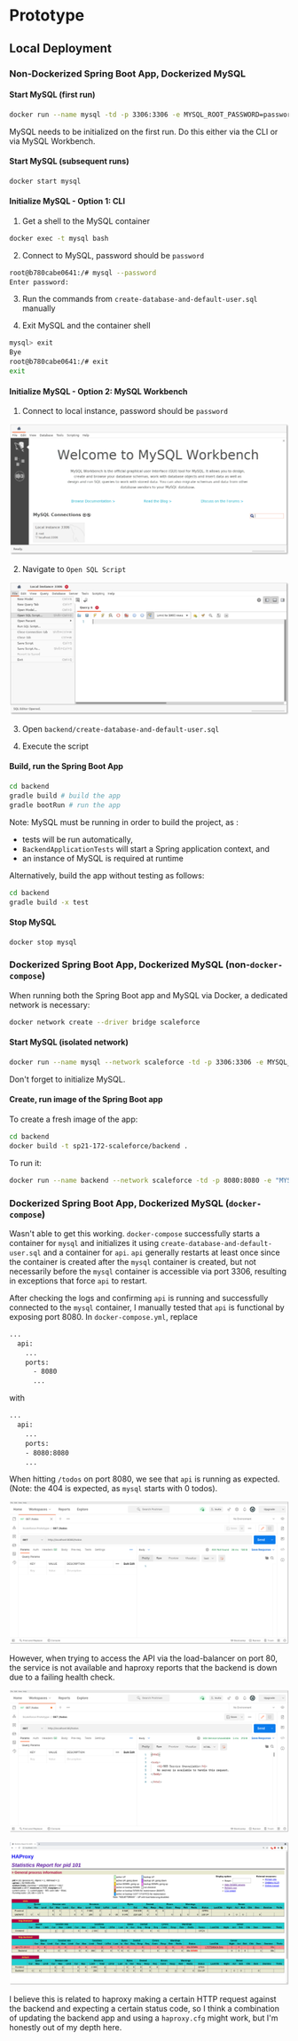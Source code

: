 # Prototype

## Local Deployment

### Non-Dockerized Spring Boot App, Dockerized MySQL

#### Start MySQL (first run)

```zsh
docker run --name mysql -td -p 3306:3306 -e MYSQL_ROOT_PASSWORD=password mysql:8.0
```

MySQL needs to be initialized on the first run. Do this either via the CLI or
via MySQL Workbench.

#### Start MySQL (subsequent runs)

```zsh
docker start mysql
```

#### Initialize MySQL - Option 1: CLI

1. Get a shell to the MySQL container

```zsh
docker exec -t mysql bash
```

2. Connect to MySQL, password should be `password`

```zsh
root@b780cabe0641:/# mysql --password
Enter password:
```

3. Run the commands from `create-database-and-default-user.sql` manually

4. Exit MySQL and the container shell

```zsh
mysql> exit
Bye
root@b780cabe0641:/# exit
exit
```

#### Initialize MySQL - Option 2: MySQL Workbench

1. Connect to local instance, password should be `password`

![mysql workbench splash](./images/mysql-workbench-splash.png)

2. Navigate to `Open SQL Script`

![mysql workbench open sql script](./images/mysql-workbench-open-sql-script.png)

3. Open `backend/create-database-and-default-user.sql`

4. Execute the script

#### Build, run the Spring Boot App

```zsh
cd backend
gradle build # build the app
gradle bootRun # run the app
```

Note: MySQL must be running in order to build the project, as :

- tests will be run automatically,
- `BackendApplicationTests` will start a Spring application context, and
- an instance of MySQL is required at runtime

Alternatively, build the app without testing as follows:

```zsh
cd backend
gradle build -x test
```

#### Stop MySQL

```zsh
docker stop mysql
```

### Dockerized Spring Boot App, Dockerized MySQL (non-`docker-compose`)

When running both the Spring Boot app and MySQL via Docker, a dedicated network
is necessary:

```zsh
docker network create --driver bridge scaleforce
```

#### Start MySQL (isolated network)

```zsh
docker run --name mysql --network scaleforce -td -p 3306:3306 -e MYSQL_ROOT_PASSWORD=password mysql:8.0
```

Don't forget to initialize MySQL.

#### Create, run image of the Spring Boot app

To create a fresh image of the app:

```zsh
cd backend
docker build -t sp21-172-scaleforce/backend .
```

To run it:

```zsh
docker run --name backend --network scaleforce -td -p 8080:8080 -e "MYSQL_HOST=mysql" sp21-172-scaleforce/backend
```

### Dockerized Spring Boot App, Dockerized MySQL (`docker-compose`)

Wasn't able to get this working. `docker-compose` successfully starts a
container for `mysql` and initializes it using
`create-database-and-default-user.sql` and a container for `api`. `api`
generally restarts at least once since the container is created after the
`mysql` container is created, but not necessarily before the `mysql` container
is accessible via port 3306, resulting in exceptions that force `api` to
restart.

After checking the logs and confirming `api` is running and successfully
connected to the `mysql` container, I manually tested that `api` is functional
by exposing port 8080. In `docker-compose.yml`, replace

```dockerfile
...
  api:
    ...
    ports:
      - 8080
      ...
```

with

```dockerfile
...
  api:
    ...
    ports:
    - 8080:8080
    ...
```

When hitting `/todos` on port 8080, we see that `api` is running as
expected. (Note: the 404 is expected, as `mysql` starts with 0 todos).

![service available](./images/service-available.png)

However, when trying to access the API via the load-balancer on port 80, the
service is not available and haproxy reports that the backend is down due to a
failing health check.

![service unavailable](./images/service-unavailable.png)

![haproxy health check error](./images/haproxy-health-check-error.png)

I believe this is related to haproxy making a certain HTTP request against the
backend and expecting a certain status code, so I think a combination of
updating the backend app and using a `haproxy.cfg` might work, but I'm honestly
out of my depth here.
